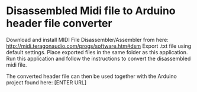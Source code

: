 # Disassembled Midi file to Arduino header file converter
Download and install MIDI File Disassembler/Assembler from here:
http://midi.teragonaudio.com/progs/software.htm#dsm
Export .txt file using default settings.
Place exported files in the same folder as this application.
Run this application and follow the instructions to convert the disassembled midi file.

The converted header file can then be used together with the Arduino project found here:
[ENTER URL]